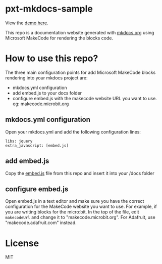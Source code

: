 # pxt-mkdocs-sample

View the [demo here](https://microsoft.github.io/pxt-mkdocs-sample/).

This repo is a documentation website generated with [mkdocs.org](http://mkdocs.org) using Microsoft MakeCode for rendering the blocks code.


# How to use this repo?

The three main configuration points for add Microsoft MakeCode blocks rendering into your mkdocs project are: 
- mkdocs.yml configuration
- add embed.js to your docs folder
- configure embed.js with the makecode website URL you want to use. eg: makecode.microbit.org


## mkdocs.yml configuration

Open your mkdocs.yml and add the following configuration lines: 

```
libs: jquery
extra_javascript: [embed.js]
```

## add embed.js

Copy the [embed.js]() file from this repo and insert it into your /docs folder

## configure embed.js

Open embed.js in a text editor and make sure you have the correct configuration for the MakeCode website you want to use. 
For example, if you are writing blocks for the micro:bit. In the top of the file, edit `makecodeUrl` and change it to "makecode.microbit.org". For Adafruit, use "makecode.adafruit.com" instead.

# License 

MIT
